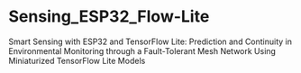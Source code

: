 # Sensing_ESP32_Flow-Lite
Smart Sensing with ESP32 and TensorFlow Lite: Prediction and Continuity in Environmental Monitoring through a Fault-Tolerant Mesh Network Using Miniaturized TensorFlow Lite Models
